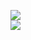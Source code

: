 [![](https://img.shields.io/badge/Made%20With-Github%20Spray-lightgrey.svg?style=for-the-badge&logo=github)](https://github.com/Annihil/github-spray#29941)  
[![](https://i.imgur.com/2DrTn0Z.gif)](https://github.com/Annihil/github-spray)